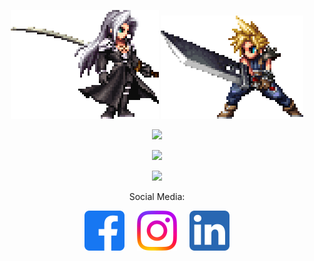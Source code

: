 <p align ="center">
    <img src="https://github.com/Yggdrae/yggdrae/blob/main/sephiroth.gif"/> <img src="https://github.com/Yggdrae/yggdrae/blob/main/cloud.gif/">
</p>

<p align="center">
    <img src="https://www.codewars.com/users/Yggdrae/badges/large?logo=false"/>
</p>

<p align="center">
    <a href="https://git.io/streak-stats"><img src="https://streak-stats.demolab.com?user=Yggdrae&theme=dark&border_radius=15"/></a>
</p>

<p align="center">
    <a href="https://github.com/anuraghazra/github-readme-stats)"><img src="https://github-readme-stats.vercel.app/api/top-langs/?username=Yggdrae&theme=dark"/></a>
</p>

<p align="center">
    Social Media:
</p>

<p align="center">
    <a href="https://www.facebook.com/victorcnicacio"><img src="https://github.com/Yggdrae/yggdrae/blob/main/facebook.png"></img></a>&nbsp;&nbsp;&nbsp;&nbsp;&nbsp;<a href="https://www.instagram.com/vc_nicacio/"><img src="https://github.com/Yggdrae/yggdrae/blob/main/instagram.png"></img></a>&nbsp;&nbsp;&nbsp;&nbsp;&nbsp;<a href="https://www.linkedin.com/in/vcnicacio/"><img src="https://github.com/Yggdrae/yggdrae/blob/main/linkedin.png"></img></a>
</p>
